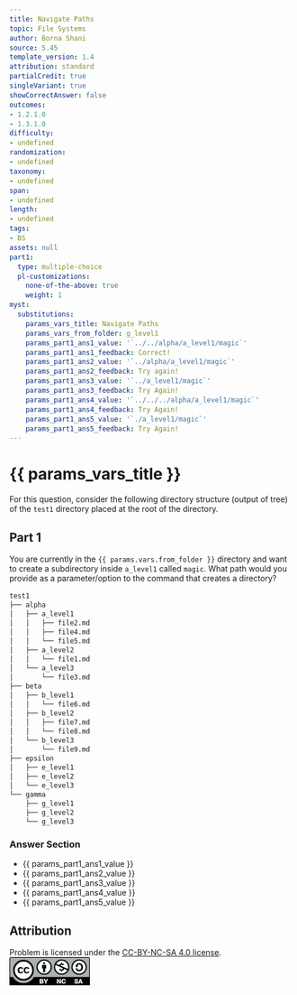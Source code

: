 ```yaml
---
title: Navigate Paths
topic: File Systems
author: Borna Shani
source: 5.45
template_version: 1.4
attribution: standard
partialCredit: true
singleVariant: true
showCorrectAnswer: false
outcomes:
- 1.2.1.0
- 1.3.1.0
difficulty:
- undefined
randomization:
- undefined
taxonomy:
- undefined
span:
- undefined
length:
- undefined
tags:
- BS
assets: null
part1:
  type: multiple-choice
  pl-customizations:
    none-of-the-above: true
    weight: 1
myst:
  substitutions:
    params_vars_title: Navigate Paths
    params_vars_from_folder: g_level1
    params_part1_ans1_value: '`../../alpha/a_level1/magic`'
    params_part1_ans1_feedback: Correct!
    params_part1_ans2_value: '`../alpha/a_level1/magic`'
    params_part1_ans2_feedback: Try again!
    params_part1_ans3_value: '`../a_level1/magic`'
    params_part1_ans3_feedback: Try Again!
    params_part1_ans4_value: '`../../../alpha/a_level1/magic`'
    params_part1_ans4_feedback: Try Again!
    params_part1_ans5_value: '`./a_level1/magic`'
    params_part1_ans5_feedback: Try Again!
---
```

# {{ params_vars_title }}
For this question, consider the following directory structure (output of tree) of the `test1` directory placed at the root of the directory.

## Part 1

You are currently in the `{{ params.vars.from_folder }}` directory and want to create a subdirectory inside `a_level1` called `magic`.
What path would you provide as a parameter/option to the command that creates a directory?

```
test1
├── alpha
│   ├── a_level1
│   │   ├── file2.md
│   │   ├── file4.md
│   │   └── file5.md
│   ├── a_level2
│   │   └── file1.md
│   └── a_level3
│       └── file3.md
├── beta
│   ├── b_level1
│   │   └── file6.md
│   ├── b_level2
│   │   ├── file7.md
│   │   └── file8.md
│   └── b_level3
│       └── file9.md
├── epsilon
│   ├── e_level1
│   ├── e_level2
│   └── e_level3
└── gamma
    ├── g_level1
    ├── g_level2
    └── g_level3
```

### Answer Section

- {{ params_part1_ans1_value }}
- {{ params_part1_ans2_value }}
- {{ params_part1_ans3_value }}
- {{ params_part1_ans4_value }}
- {{ params_part1_ans5_value }}

## Attribution

Problem is licensed under the [CC-BY-NC-SA 4.0 license](https://creativecommons.org/licenses/by-nc-sa/4.0/).<br> ![The Creative Commons 4.0 license requiring attribution-BY, non-commercial-NC, and share-alike-SA license.](https://raw.githubusercontent.com/firasm/bits/master/by-nc-sa.png)